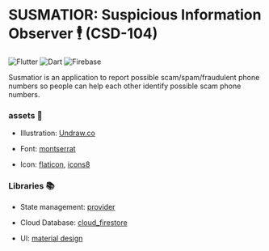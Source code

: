 # SUSMATIOR: Suspicious Information Observer 🕴 (CSD-104)

![Flutter](https://img.shields.io/badge/Flutter-%2302569B.svg?style=for-the-badge&logo=Flutter&logoColor=white) ![Dart](https://img.shields.io/badge/dart-%230175C2.svg?style=for-the-badge&logo=dart&logoColor=white) ![Firebase](https://img.shields.io/badge/firebase-%23039BE5.svg?style=for-the-badge&logo=firebase)

Susmatior is an application to report possible scam/spam/fraudulent phone numbers so people can help each other identify possible scam phone numbers. 



### assets 🎨

-   Illustration: [Undraw.co](https://undraw.co/illustrations)
    
-   Font: [montserrat](https://fonts.google.com/specimen/Montserrat?query=montserrat)
    
-   Icon: [flaticon](https://www.flaticon.com/), [icons8](https://icons8.com/)
    

### Libraries 📚

-   State management: [provider](https://pub.dev/packages/provider)
    
-   Cloud Database: [cloud_firestore](https://pub.dev/packages/cloud_firestore)
    
-   UI: [material design](https://material.io/components?platform=flutter)
